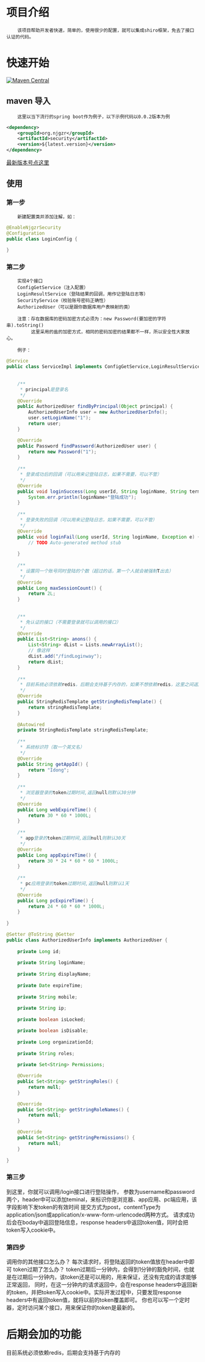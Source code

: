 # 项目介绍
        该项目帮助开发者快速，简单的，使用很少的配置，就可以集成shiro框架，免去了接口认证的代码。
# 快速开始
[![Maven Central](https://camo.githubusercontent.com/e7cacdfa1e3b28c8d69fe23418364c62c354ba48/68747470733a2f2f6d6176656e2d6261646765732e6865726f6b756170702e636f6d2f6d6176656e2d63656e7472616c2f636f6d2e6769746875622e686f7562622f73656e7369746976652f62616467652e737667 "Maven Central")](https://mvnrepository.com/artifact/org.njgzr/security)
## maven 导入
        这里以当下流行的spring boot作为例子，以下示例代码以0.0.2版本为例
```xml
<dependency>
	<groupId>org.njgzr</groupId>
	<artifactId>security</artifactId>
	<version>${latest.version}</version>
</dependency>
```
[最新版本号点这里](https://mvnrepository.com/artifact/org.njgzr/security)
## 使用
### 第一步
        新建配置类并添加注解，如：
```java
@EnableNjgzrSecurity
@Configuration
public class LoginConfig {
	
}
```
		
### 第二步
        实现4个接口
        ConfigGetService（注入配置）
        LoginResultService（登陆结果的回调，用作记登陆日志等）
        SecurityService（校验账号密码正确性）
        AuthorizedUser（可以是跟你数据库用户表映射的类）
		
		注意：存在数据库的密码加密方式必须为：new Password(要加密的字符串).toString()
			 这里采用的盐的加密方式，相同的密码加密的结果都不一样，所以安全性大家放心。
		
		例子：
```java
@Service
public class ServiceImpl implements ConfigGetService,LoginResultService,SecurityService{
	
	
	/**
	 * principal是登录名
	 */
	@Override
	public AuthorizedUser findByPrincipal(Object principal) {
		AuthorizedUserInfo user = new AuthorizedUserInfo();
		user.setLoginName("1");
		return user;
	}

	@Override
	public Password findPassword(AuthorizedUser user) {
		return new Password("1");
	}
	
	/**
	 * 登录成功后的回调（可以用来记登陆日志，如果不需要，可以不管）
	 */
	@Override
	public void loginSuccess(Long userId, String loginName, String terminal, String addr, String ip) {
		System.err.println(loginName+"登陆成功");
	}
	
	/**
	 * 登录失败的回调（可以用来记登陆日志，如果不需要，可以不管）
	 */
	@Override
	public void loginFail(Long userId, String loginName, Exception e) {
		// TODO Auto-generated method stub
		
	}
	
	/**
	 * 设置同一个账号同时登陆的个数（超过的话，第一个人就会被强制T出去）
	 */
	@Override
	public Long maxSessionCount() {
		return 2L;
	}
	
	
	/**
	 * 免认证的接口（不需要登录就可以调用的接口）
	 */
	@Override
	public List<String> anons() {
		List<String> dList = Lists.newArrayList();
		// 像这样
		dList.add("/findLoginway");
		return dList;
	}
	
	/**
	 * 目前系统必须依赖redis，后期会支持基于内存的，如果不想依赖redis，这里之间返回null，但目前的版本不支持
	 */
	@Override
	public StringRedisTemplate getStringRedisTemplate() {
		return stringRedisTemplate;
	}
	
	@Autowired
	private StringRedisTemplate stringRedisTemplate;
	
	/**
	 * 系统标识符（取一个英文名）
	 */
	@Override
	public String getAppId() {
		return "Idong";
	}
	
	/**
	 * 浏览器登录的token过期时间,返回null则默认30分钟
	 */
	@Override
	public Long webExpireTime() {
		return 30 * 60 * 1000L;
	}
	
	/**
	 * app登录的token过期时间,返回null则默认30天
	 */
	@Override
	public Long appExpireTime() {
		return 30 * 24 * 60 * 60 * 1000L;
	}
	
	/**
	 * pc应用登录的token过期时间,返回null则默认1天
	 */
	@Override
	public Long pcExpireTime() {
		return 24 * 60 * 60 * 1000L;
	}
	
}
```
```java
@Setter @ToString @Getter
public class AuthorizedUserInfo implements AuthorizedUser {
	
	private Long id;
	
	private String loginName;
	
	private String displayName;
	
	private Date expireTime;
	
	private String mobile;
	
	private String ip;
	
	private boolean isLocked;

	private boolean isDisable;
	
	private Long organizationId;
	
	private String roles;
	
	private Set<String> Permissions;

	@Override
	public Set<String> getStringRoles() {
		return null;
	}

	@Override
	public Set<String> getStringRoleNames() {
		return null;
	}

	@Override
	public Set<String> getStringPermissions() {
		return null;
	}
	
}
```
### 第三步
到这里，你就可以调用/login接口进行登陆操作，
参数为username和password两个，header中可以添加teminal，来标识你是浏览器、app应用、pc端应用，该字段影响下发token的有效时间
提交方式为post，contentType为application/json或application/x-www-form-urlencoded两种方式。
请求成功后会在boday中返回登陆信息，response headers中返回token值，同时会把token写入cookie中。

### 第四步
调用你的其他接口怎么办？
每次请求时，将登陆返回的token值放在header中即可
token过期了怎么办？
token过期后一分钟内，会得到1分钟的豁免时间，也就是在过期后一分钟内，该token还是可以用的，用来保证，还没有完成的请求能够正常返回，
同时，在这一分钟内的请求返回中，会在response headers中返回新的token，并把token写入cookie中。实际开发过程中，只要发现response headers中有返回token值，就将以前的token覆盖即可。
你也可以写一个定时器，定时访问某个接口，用来保证你的token是最新的。

# 后期会加的功能
目前系统必须依赖redis，后期会支持基于内存的




	
		
